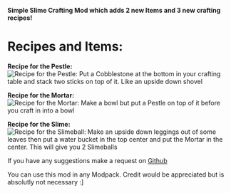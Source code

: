 **Simple Slime Crafting Mod which adds 2 new Items and 3 new crafting recipes!**

# Recipes and Items:


**Recipe for the Pestle:**
![Recipe for the Pestle: Put a Cobblestone at the bottom in your crafting table and stack two sticks on top of it. Like an upside down shovel](https://cdn.modrinth.com/data/cached_images/96cf4097b9da12a9cec585ca280baabb016ed104.png)

**Recipe for the Mortar:**
![Recipe for the Mortar: Make a bowl but put a Pestle on top of it before you craft in into a bowl](https://cdn.modrinth.com/data/cached_images/5d9a00ea1f11cc1f2254ee1a9b9371c8c94b631e.png)

**Recipe for the Slime:**
![Recipe for the Slimeball: Make an upside down leggings out of some leaves then put a water bucket in the top center and put the Mortar in the center. This will give you 2 Slimeballs](https://cdn.modrinth.com/data/cached_images/5e7ca4151a31584490b2197f46f3f7d27da75a93.png)

If you have any suggestions make a request on [Github](https://github.com/NextRaven10/CraftSlimeFabric/issues)

You can use this mod in any Modpack. Credit would be appreciated but is absolutly not necessary :]
